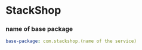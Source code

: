 # StackShop



### name of base package        
```yaml
base-package: com.stackshop.(name of the service)
```

